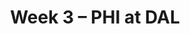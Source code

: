 ---
layout: game
title: Week 3 – PHI at DAL
season: 2021
game_id: 2021_03_PHI_DAL
away_team: PHI
home_team: DAL
---